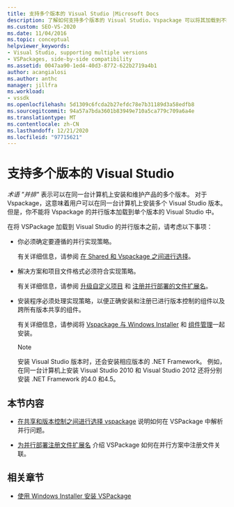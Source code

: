```yaml
---
title: 支持多个版本的 Visual Studio |Microsoft Docs
description: 了解如何支持多个版本的 Visual Studio，Vspackage 可以将其加载到不同版本。
ms.custom: SEO-VS-2020
ms.date: 11/04/2016
ms.topic: conceptual
helpviewer_keywords:
- Visual Studio, supporting multiple versions
- VSPackages, side-by-side compatibility
ms.assetid: 0047aa90-1ed4-40d3-8772-622b2719a4b1
author: acangialosi
ms.author: anthc
manager: jillfra
ms.workload:
- vssdk
ms.openlocfilehash: 5d1309c6fcda2b27efdc78e7b31189d3a58edfb8
ms.sourcegitcommit: 94a57a7bda3601b83949e710a5ca779c709a6a4e
ms.translationtype: MT
ms.contentlocale: zh-CN
ms.lasthandoff: 12/21/2020
ms.locfileid: "97715621"
---
```

# <a name="supporting-multiple-versions-of-visual-studio"></a>支持多个版本的 Visual Studio
*术语 "并排"* 表示可以在同一台计算机上安装和维护产品的多个版本。 对于 Vspackage，这意味着用户可以在同一台计算机上安装多个 Visual Studio 版本。 但是，你不能将 Vspackage 的并行版本加载到单个版本的 Visual Studio 中。

 在将 VSPackage 加载到 Visual Studio 的并行版本之前，请考虑以下事项：

- 你必须确定要遵循的并行实现策略。

   有关详细信息，请参阅 [在 Shared 和 Vspackage 之间进行选择](../extensibility/choosing-between-shared-and-versioned-vspackages.md)。

- 解决方案和项目文件格式必须符合实现策略。

   有关详细信息，请参阅 [升级自定义项目](../extensibility/internals/upgrading-projects.md#upgrading-custom-projects) 和 [注册并行部署的文件扩展名](../extensibility/registering-file-name-extensions-for-side-by-side-deployments.md)。

- 安装程序必须处理实现策略，以便正确安装和注册已进行版本控制的组件以及跨所有版本共享的组件。

   有关详细信息，请参阅将 [Vspackage 与 Windows Installer](../extensibility/internals/installing-vspackages-with-windows-installer.md) 和 [组件管理](../extensibility/internals/component-management.md)一起安装。

  > [!NOTE]
  > 安装 Visual Studio 版本时，还会安装相应版本的 .NET Framework。 例如，在同一台计算机上安装 Visual Studio 2010 和 Visual Studio 2012 还将分别安装 .NET Framework 的4.0 和4.5。

## <a name="in-this-section"></a>本节内容
- [在共享和版本控制之间进行选择 vspackage](../extensibility/choosing-between-shared-and-versioned-vspackages.md) 说明如何在 VSPackage 中解析并行问题。

- [为并行部署注册文件扩展名](../extensibility/registering-file-name-extensions-for-side-by-side-deployments.md) 介绍 VSPackage 如何在并行方案中注册文件关联。

## <a name="related-sections"></a>相关章节
- [使用 Windows Installer 安装 VSPackage](../extensibility/internals/installing-vspackages-with-windows-installer.md)

